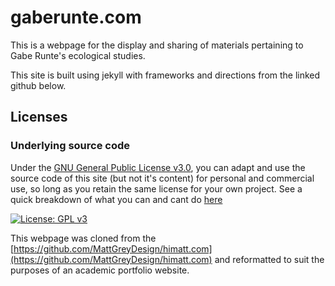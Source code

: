 # gaberunte.com

This is a webpage for the display and sharing of materials pertaining to Gabe Runte's ecological studies. 

This site is built using jekyll with frameworks and directions from the linked github below. 


## Licenses

### Underlying source code

Under the [GNU General Public License v3.0](LICENSE), you can adapt and use the source code of this site (but not it's content) for personal and commercial use, so long as you retain the same license for your own project. See a quick breakdown of what you can and cant do [here](https://tldrlegal.com/license/gnu-lesser-general-public-license-v3-(lgpl-3))

[![License: GPL v3](https://img.shields.io/badge/License-GPLv3-blue.svg?style=flat-square)](https://www.gnu.org/licenses/gpl-3.0)

This webpage was cloned from the [https://github.com/MattGreyDesign/himatt.com](https://github.com/MattGreyDesign/himatt.com) and reformatted to suit 
the purposes of an academic portfolio website. 
